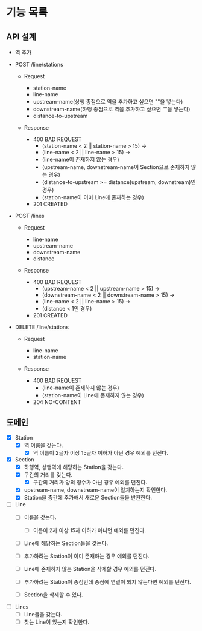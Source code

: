 # 기능 목록

## API 설계
- 역 추가
- POST /line/stations 
  - Request
    - station-name
    - line-name
    - upstream-name(상행 종점으로 역을 추가하고 싶으면 ""을 넣는다)
    - downstream-name(하행 종점으로 역을 추가하고 싶으면 ""을 넣는다)
    - distance-to-upstream

  - Response
    - 400 BAD REQUEST
      - (station-name < 2 || station-name > 15) ->
      - (line-name < 2 || line-name > 15) ->
      - (line-name이 존재하지 않는 경우)
      - (upstream-name, downstream-name이 Section으로 존재하지 않는 경우)
      - (distance-to-upstream >= distance(upstream, downstream)인 경우)
      - (station-name이 이미 Line에 존재하는 경우)
    - 201 CREATED

- POST /lines
  - Request
    - line-name 
    - upstream-name
    - downstream-name
    - distance

  - Response
    - 400 BAD REQUEST
      - (upstream-name < 2 || upstream-name > 15) ->
      - (downstream-name < 2 || downstream-name > 15) ->
      - (line-name < 2 || line-name > 15) ->
      - (distance < 1인 경우)
    - 201 CREATED

- DELETE /line/stations
  - Request
    - line-name
    - station-name

  - Response
    - 400 BAD REQUEST
      - (line-name이 존재하지 않는 경우)
      - (station-name이 Line에 존재하지 않는 경우)
    - 204 NO-CONTENT

## 도메인

- [x] Station
  - [x] 역 이름을 갖는다.
    - [x] 역 이름이 2글자 이상 15글자 이하가 아닌 경우 예외를 던진다.

- [x] Section
  - [x] 하행역, 상행역에 해당하는 Station을 갖는다.
  - [x] 구간의 거리를 갖는다.
    - [x] 구간의 거리가 양의 정수가 아닌 경우 예외를 던진다.
  - [x] upstream-name, downstream-name이 일치하는지 확인한다.
  - [x] Station을 중간에 추가해서 새로운 Section들을 반환한다.
 
- [ ] Line
  - [ ] 이름을 갖는다.
    - [ ] 이름이 2자 이상 15자 이하가 아니면 예외를 던진다.
  - [ ] Line에 해당하는 Section들을 갖는다.
  - [ ] 추가하려는 Station이 이미 존재하는 경우 예외를 던진다.
  - [ ] Line에 존재하지 않는 Station을 삭제할 경우 예외를 던진다.
  - [ ] 추가하려는 Station이 종점인데 종점에 연결이 되지 않는다면 예외를 던진다.
  - [ ] Section을 삭제할 수 있다.
  
  
-[ ] Lines
  - [ ] Line들을 갖는다.
  - [ ] 찾는 Line이 있는지 확인한다.